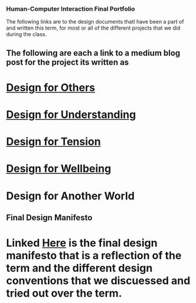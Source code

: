 ### Human-Computer Interaction Final Portfolio

The following links are to the design documents thatI have been a part of and written this term, for most or all of the different projects that we did during the class.

## The following are each a link to a medium blog post for the project its written as
# [Design for Others](https://medium.com/@simonredding_21579/design-for-others-a-demographic-specific-redesign-of-technocopia-org-b86b042553e6)
# [Design for Understanding](https://medium.com/@grantferguson17/design-for-understanding-design-document-55627f75bb76)
# [Design for Tension](https://medium.com/@grantferguson17/design-for-tension-af1470cd233c)
# [Design for Wellbeing](https://medium.com/@grantferguson17/design-for-well-being-610a8be3f199)
# Design for Another World


## Final Design Manifesto
# Linked [Here]() is the final design manifesto that is a reflection of the term and the different design conventions that we discuessed and tried out over the term.


